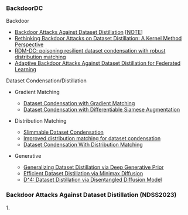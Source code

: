 <h3  id="backdoorDC">BackdoorDC</h3>

Backdoor  
- [Backdoor Attacks Against Dataset Distillation](https://www.ndss-symposium.org/wp-content/uploads/2023/02/ndss2023_f287_paper.pdf)  [<a href="#NDSS2023Liu"><u>NOTE</u></a>]
- [Rethinking Backdoor Attacks on Dataset Distillation: A Kernel Method Perspective](https://openreview.net/forum?id=iCNOK45Csv)  
- [RDM-DC: poisoning resilient dataset condensation with robust distribution matching](https://proceedings.mlr.press/v216/zheng23a.html)  
- [Adaptive Backdoor Attacks Against Dataset Distillation for Federated Learning](https://ieeexplore.ieee.org/abstract/document/10622462)  

Dataset Condensation/Distillation  
- Gradient Matching
  - [Dataset Condensation with Gradient Matching](https://openreview.net/forum?id=mSAKhLYLSsl&continueFlag=634046c11e178a0606b18ce2de87a924)
  - [Dataset Condensation with Differentiable Siamese Augmentation](https://proceedings.mlr.press/v139/zhao21a.html)
  
- Distribution Matching
  - [Slimmable Dataset Condensation](https://openaccess.thecvf.com/content/CVPR2023/html/Liu_Slimmable_Dataset_Condensation_CVPR_2023_paper.html)
  - [Improved distribution matching for dataset condensation](https://openaccess.thecvf.com/content/CVPR2023/html/Zhao_Improved_Distribution_Matching_for_Dataset_Condensation_CVPR_2023_paper.html)
  - [Dataset Condensation With Distribution Matching](https://openaccess.thecvf.com/content/WACV2023/html/Zhao_Dataset_Condensation_With_Distribution_Matching_WACV_2023_paper.html)

- Generative
  - [Generalizing Dataset Distillation via Deep Generative Prior](https://openaccess.thecvf.com/content/CVPR2023/html/Cazenavette_Generalizing_Dataset_Distillation_via_Deep_Generative_Prior_CVPR_2023_paper.html)
  - [Efficient Dataset Distillation via Minimax Diffusion](https://openaccess.thecvf.com/content/CVPR2024/html/Gu_Efficient_Dataset_Distillation_via_Minimax_Diffusion_CVPR_2024_paper.html)
  - [D^4: Dataset Distillation via Disentangled Diffusion Model](https://openaccess.thecvf.com/content/CVPR2024/html/Su_D4_Dataset_Distillation_via_Disentangled_Diffusion_Model_CVPR_2024_paper.html)

<h3  id="NDSS2023Liu">Backdoor Attacks Against Dataset Distillation (NDSS2023)</h3>
1. 
